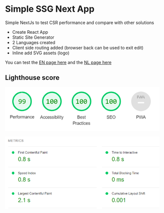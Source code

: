 # Simple SSG Next App
Simple NextJs to test CSR performance and compare with other solutions

- Create React App
- Static Site Generator
- 2 Languages created 
- Client side routing added (browser back can be used to exit edit)
- Inline add SVG assets (logo)

You can test the [EN page here](https://jovdb.github.io/prints-next/en) and the [NL page here](https://jovdb.github.io/prints-next/nl)

## Lighthouse score

![Score](https://raw.githubusercontent.com/jovdb/prints-next/main/docs/next1.png)

![Timings](https://raw.githubusercontent.com/jovdb/prints-next/main/docs/next2.png) 